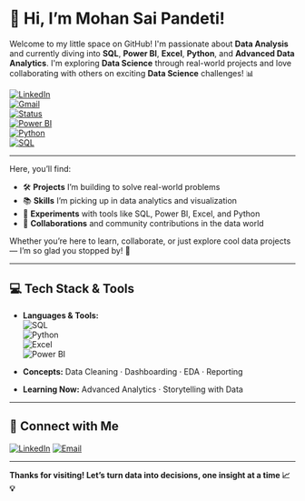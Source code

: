 # 👋 Hi, I’m Mohan Sai Pandeti!

Welcome to my little space on GitHub! I'm passionate about **Data Analysis** and currently diving into **SQL**, **Power BI**, **Excel**, **Python**, and **Advanced Data Analytics**. I'm exploring **Data Science** through real-world projects and love collaborating with others on exciting **Data Science** challenges! 📊

[![LinkedIn](https://img.shields.io/badge/LinkedIn-Mohan%20Sai%20Pandeti-blue?logo=linkedin)](https://www.linkedin.com/in/mohansaipandeti)  
[![Gmail](https://img.shields.io/badge/Gmail-pandetimohansai@gmail.com-red?logo=gmail)](mailto:pandetimohansai@gmail.com)  
[![Status](https://img.shields.io/badge/Data%20Analyst-In%20Progress-success)](https://www.linkedin.com/in/mohansaipandeti)  
[![Power BI](https://img.shields.io/badge/Power%20BI-Intermediate-yellow?logo=powerbi)](https://www.microsoft.com/en-us/power-bi)  
[![Python](https://img.shields.io/badge/Python-Beginner-blue?logo=python)](https://www.python.org/)  
[![SQL](https://img.shields.io/badge/SQL-Intermediate-lightgrey?logo=mysql)](https://www.mysql.com/)

---

Here, you’ll find:

- 🛠️ **Projects** I’m building to solve real-world problems  
- 📚 **Skills** I’m picking up in data analytics and visualization  
- 🌱 **Experiments** with tools like SQL, Power BI, Excel, and Python  
- 🤝 **Collaborations** and community contributions in the data world  

Whether you’re here to learn, collaborate, or just explore cool data projects — I’m so glad you stopped by! 🚀

---

## 💻 Tech Stack & Tools

- **Languages & Tools:**  
  ![SQL](https://img.shields.io/badge/-SQL-informational?logo=mysql)  
  ![Python](https://img.shields.io/badge/-Python-informational?logo=python)  
  ![Excel](https://img.shields.io/badge/-Excel-informational?logo=microsoft-excel&color=green)  
  ![Power BI](https://img.shields.io/badge/-Power%20BI-informational?logo=powerbi&color=yellow)

- **Concepts:** Data Cleaning · Dashboarding · EDA · Reporting  
- **Learning Now:** Advanced Analytics · Storytelling with Data  

---

## 🔗 Connect with Me

[![LinkedIn](https://img.shields.io/badge/LinkedIn-Mohan%20Sai-blue?logo=linkedin&style=for-the-badge)](https://www.linkedin.com/in/mohansaipandeti)
[![Email](https://img.shields.io/badge/Email-pandetimohansai%40gmail.com-red?logo=gmail&style=for-the-badge)](mailto:pandetimohansai@gmail.com)

---

**Thanks for visiting! Let’s turn data into decisions, one insight at a time 📈💡**
